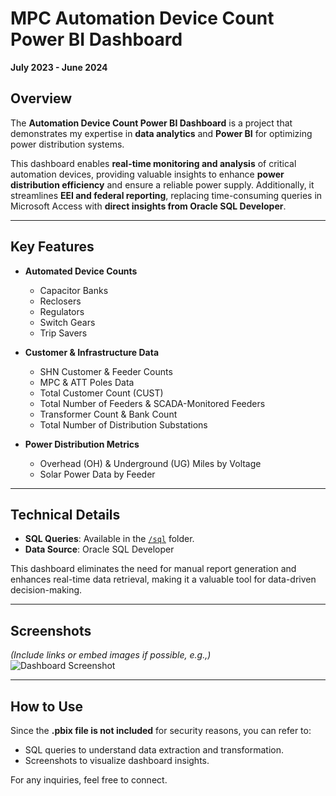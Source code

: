 # MPC Automation Device Count Power BI Dashboard  
**July 2023 - June 2024**  

## Overview  
The **Automation Device Count Power BI Dashboard** is a project that demonstrates my expertise in **data analytics** and **Power BI** for optimizing power distribution systems.  

This dashboard enables **real-time monitoring and analysis** of critical automation devices, providing valuable insights to enhance **power distribution efficiency** and ensure a reliable power supply. Additionally, it streamlines **EEI and federal reporting**, replacing time-consuming queries in Microsoft Access with **direct insights from Oracle SQL Developer**.

---

## Key Features  

- **Automated Device Counts**  
  - Capacitor Banks  
  - Reclosers  
  - Regulators  
  - Switch Gears  
  - Trip Savers  

- **Customer & Infrastructure Data**  
  - SHN Customer & Feeder Counts  
  - MPC & ATT Poles Data  
  - Total Customer Count (CUST)  
  - Total Number of Feeders & SCADA-Monitored Feeders  
  - Transformer Count & Bank Count  
  - Total Number of Distribution Substations  

- **Power Distribution Metrics**  
  - Overhead (OH) & Underground (UG) Miles by Voltage  
  - Solar Power Data by Feeder  

---

## Technical Details  

- **SQL Queries**: Available in the [`/sql`](sql/) folder.  
- **Data Source**: Oracle SQL Developer  

This dashboard eliminates the need for manual report generation and enhances real-time data retrieval, making it a valuable tool for data-driven decision-making.

---

## Screenshots  
*(Include links or embed images if possible, e.g.,)*  
![Dashboard Screenshot](screenshots/dashboard1.png)  

---

## How to Use  
Since the **.pbix file is not included** for security reasons, you can refer to:  
- SQL queries to understand data extraction and transformation.  
- Screenshots to visualize dashboard insights.  

For any inquiries, feel free to connect.  
